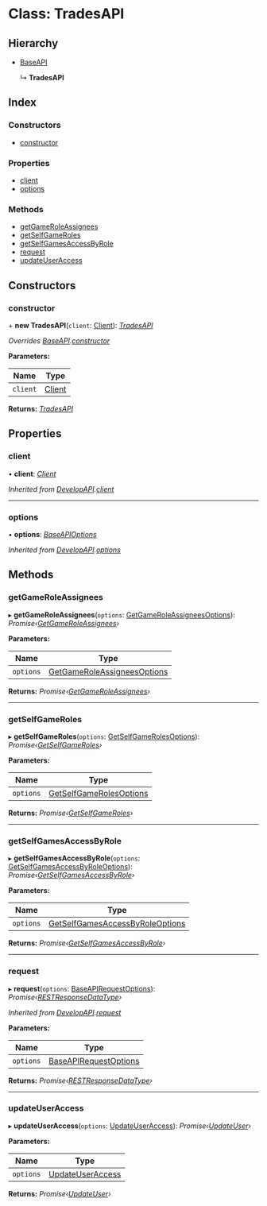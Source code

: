 
# Class: TradesAPI

## Hierarchy

* [BaseAPI](_client_apis_baseapi_.baseapi.md)

  ↳ **TradesAPI**

## Index

### Constructors

* [constructor](_client_apis_translationrolesapi_.tradesapi.md#constructor)

### Properties

* [client](_client_apis_translationrolesapi_.tradesapi.md#client)
* [options](_client_apis_translationrolesapi_.tradesapi.md#options)

### Methods

* [getGameRoleAssignees](_client_apis_translationrolesapi_.tradesapi.md#getgameroleassignees)
* [getSelfGameRoles](_client_apis_translationrolesapi_.tradesapi.md#getselfgameroles)
* [getSelfGamesAccessByRole](_client_apis_translationrolesapi_.tradesapi.md#getselfgamesaccessbyrole)
* [request](_client_apis_translationrolesapi_.tradesapi.md#request)
* [updateUserAccess](_client_apis_translationrolesapi_.tradesapi.md#updateuseraccess)

## Constructors

### <a id="constructor" name="constructor"></a>  constructor

\+ **new TradesAPI**(`client`: [Client](_client_client_.client.md)): *[TradesAPI](_client_apis_translationrolesapi_.tradesapi.md)*

*Overrides [BaseAPI](_client_apis_baseapi_.baseapi.md).[constructor](_client_apis_baseapi_.baseapi.md#constructor)*

**Parameters:**

Name | Type |
------ | ------ |
`client` | [Client](_client_client_.client.md) |

**Returns:** *[TradesAPI](_client_apis_translationrolesapi_.tradesapi.md)*

## Properties

### <a id="client" name="client"></a>  client

• **client**: *[Client](_client_client_.client.md)*

*Inherited from [DevelopAPI](_client_apis_developapi_.developapi.md).[client](_client_apis_developapi_.developapi.md#client)*

___

### <a id="options" name="options"></a>  options

• **options**: *[BaseAPIOptions](../modules/_interfaces_apiinterfaces_.md#baseapioptions)*

*Inherited from [DevelopAPI](_client_apis_developapi_.developapi.md).[options](_client_apis_developapi_.developapi.md#options)*

## Methods

### <a id="getgameroleassignees" name="getgameroleassignees"></a>  getGameRoleAssignees

▸ **getGameRoleAssignees**(`options`: [GetGameRoleAssigneesOptions](../modules/_client_apis_translationrolesapi_.md#getgameroleassigneesoptions)): *Promise‹[GetGameRoleAssignees](../modules/_client_apis_translationrolesapi_.md#getgameroleassignees)›*

**Parameters:**

Name | Type |
------ | ------ |
`options` | [GetGameRoleAssigneesOptions](../modules/_client_apis_translationrolesapi_.md#getgameroleassigneesoptions) |

**Returns:** *Promise‹[GetGameRoleAssignees](../modules/_client_apis_translationrolesapi_.md#getgameroleassignees)›*

___

### <a id="getselfgameroles" name="getselfgameroles"></a>  getSelfGameRoles

▸ **getSelfGameRoles**(`options`: [GetSelfGameRolesOptions](../modules/_client_apis_translationrolesapi_.md#getselfgamerolesoptions)): *Promise‹[GetSelfGameRoles](../modules/_client_apis_translationrolesapi_.md#getselfgameroles)›*

**Parameters:**

Name | Type |
------ | ------ |
`options` | [GetSelfGameRolesOptions](../modules/_client_apis_translationrolesapi_.md#getselfgamerolesoptions) |

**Returns:** *Promise‹[GetSelfGameRoles](../modules/_client_apis_translationrolesapi_.md#getselfgameroles)›*

___

### <a id="getselfgamesaccessbyrole" name="getselfgamesaccessbyrole"></a>  getSelfGamesAccessByRole

▸ **getSelfGamesAccessByRole**(`options`: [GetSelfGamesAccessByRoleOptions](../modules/_client_apis_translationrolesapi_.md#getselfgamesaccessbyroleoptions)): *Promise‹[GetSelfGamesAccessByRole](../modules/_client_apis_translationrolesapi_.md#getselfgamesaccessbyrole)›*

**Parameters:**

Name | Type |
------ | ------ |
`options` | [GetSelfGamesAccessByRoleOptions](../modules/_client_apis_translationrolesapi_.md#getselfgamesaccessbyroleoptions) |

**Returns:** *Promise‹[GetSelfGamesAccessByRole](../modules/_client_apis_translationrolesapi_.md#getselfgamesaccessbyrole)›*

___

### <a id="request" name="request"></a>  request

▸ **request**(`options`: [BaseAPIRequestOptions](../modules/_client_apis_baseapi_.md#baseapirequestoptions)): *Promise‹[RESTResponseDataType](../modules/_interfaces_restinterfaces_.md#restresponsedatatype)›*

*Inherited from [DevelopAPI](_client_apis_developapi_.developapi.md).[request](_client_apis_developapi_.developapi.md#request)*

**Parameters:**

Name | Type |
------ | ------ |
`options` | [BaseAPIRequestOptions](../modules/_client_apis_baseapi_.md#baseapirequestoptions) |

**Returns:** *Promise‹[RESTResponseDataType](../modules/_interfaces_restinterfaces_.md#restresponsedatatype)›*

___

### <a id="updateuseraccess" name="updateuseraccess"></a>  updateUserAccess

▸ **updateUserAccess**(`options`: [UpdateUserAccess](../modules/_client_apis_translationrolesapi_.md#updateuseraccess)): *Promise‹[UpdateUser](../modules/_client_apis_translationrolesapi_.md#updateuser)›*

**Parameters:**

Name | Type |
------ | ------ |
`options` | [UpdateUserAccess](../modules/_client_apis_translationrolesapi_.md#updateuseraccess) |

**Returns:** *Promise‹[UpdateUser](../modules/_client_apis_translationrolesapi_.md#updateuser)›*
